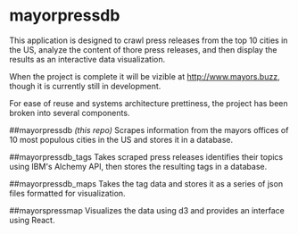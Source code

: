 # mayorpressdb
This application is designed to crawl press releases from the top 10 cities in the US, analyze the content of thore press releases, and then display the results as an interactive data visualization.

When the project is complete it will be vizible at http://www.mayors.buzz, though it is currently still in development. 

For ease of reuse and systems architecture prettiness, the project has been broken into several components.

##mayorpressdb
*(this repo)*
Scrapes information from the mayors offices of 10 most populous cities in the US and stores it in a database.

##mayorpressdb_tags
Takes scraped press releases identifies their topics using IBM's Alchemy API, then stores the resulting tags in a database.

##mayorpressdb_maps
Takes the tag data and stores it as a series of json files formatted for visualization.

##mayorspressmap
Visualizes the data using d3 and provides an interface using React.
